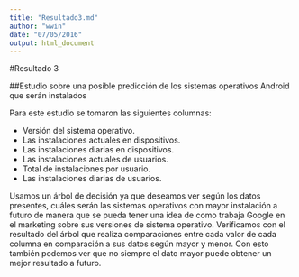 ```yaml
---
title: "Resultado3.md"
author: "wwin"
date: "07/05/2016"
output: html_document
---
```

#Resultado 3 

##Estudio sobre una posible predicción de los sistemas operativos Android que serán instalados

Para este estudio se tomaron las siguientes columnas: 

* Versión del sistema operativo.   
* Las instalaciones actuales en dispositivos.
* Las instalaciones diarias en dispositivos.
* Las instalaciones actuales de usuarios.
* Total de instalaciones por usuario.
* Las instalaciones diarias de usuarios.
 
Usamos un árbol de decisión ya que deseamos ver según los datos presentes, cuáles serán las sistemas operativos  con mayor instalación a futuro de manera que se pueda tener una idea de como trabaja Google en el marketing sobre sus versiones de sistema operativo.
Verificamos con el resultado del árbol que realiza comparaciones entre cada valor de cada columna en comparación a sus datos según mayor y menor. Con esto también podemos ver que no siempre el dato mayor puede obtener un mejor resultado a futuro.

